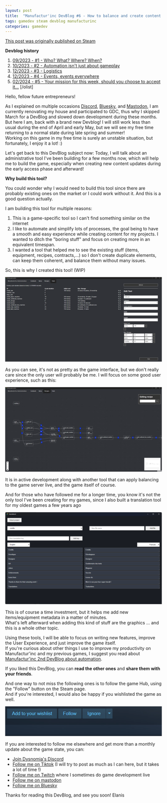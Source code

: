 ```yaml
---
layout: post
title:  "Manufactur'inc DevBlog #6 - How to balance and create content behind the scenes?"
tags: gamedev steam devblog manufacturinc
categories: gamedev
---
```


[This post was originally published on Steam](https://store.steampowered.com/news/app/2146380/view/4194615462179930723)

**Devblog history**
1. [09/2023 - #1 - Who? What? Where? When?](https://store.steampowered.com/news/app/2146380/view/7184986051960660929)
2. [10/2023 - #2 - Automation isn't just about gameplay](https://store.steampowered.com/news/app/2146380/view/3737483611565199154)
3. [12/2023 - #3 - Logistics](https://store.steampowered.com/news/app/2146380/view/3883856311467351828)
4. [12/2023 - #4 - Events, events everywhere](https://store.steampowered.com/news/app/2146380/view/3883856311496283654)
5. [02/2024 - #5 - Your mission for this week, should you choose to accept it...](https://store.steampowered.com/news/app/2146380/view/4160833394874745089)
[/olist]

Hello, fellow future entrepreneurs!

As I explained on multiple occasions [Discord](https://discord.com/invite/c8aARey), [Bluesky](https://bsky.app/profile/elanis.bsky.social), and [Mastodon](https://mastodon.gamedev.place/@Elanis), I am currently renovating my house and participated to GDC, thus why I skipped March for a DevBlog and slowed down development during these months.   
But here I am, back with a brand new Devblog! I will still work less than usual during the end of April and early May, but we will see my free time returning to a normal state during late spring and summer!  
Working on this game in my free time is surely an unstable situation, but fortunately, I enjoy it a lot! :)  
  
Let's get back to this DevBlog subject now: Today, I will talk about an administrative tool I've been building for a few months now, which will help me to build the game, especially when creating new content updates during the early access phase and afterward!

**Why build this tool?**

You could wonder why I would need to build this tool since there are probably existing ones on the market or I could work without it.
And this is a good question actually.

I am building this tool for multiple reasons:
1. This is a game-specific tool so I can't find something similar on the internet
2. I like to automate and simplify lots of processes, the goal being to have a smooth and easy experience while creating content for my projects. I wanted to ditch the "boring stuff" and focus on creating more in an equivalent timespan.
3. I wanted a tool that helped me to see the existing stuff (items, equipment, recipes, contracts,...) so I don't create duplicate elements, can keep them coherent, and balance them without many issues.

So, this is why I created this tool! (WIP)

![](/assets/img/2024-04-21-manufacturinc-devblog-6-admin-equipments.png)

As you can see, it's not as pretty as the game interface, but we don't really care since the only user will probably be me. I will focus on some good user experience, such as this:

![](/assets/img/2024-04-21-manufacturinc-devblog-6-admin-recipes.png)

It is in active development along with another tool that can apply balancing to the game server live, and the game itself of course.

And for those who have followed me for a longer time, you know it's not the only tool I've been creating for my games, since I also built a translation tool for my oldest games a few years ago

![](/assets/img/2024-04-21-manufacturinc-devblog-6-admin-translatool.png)
  
This is of course a time investment, but it helps me add new items/equipment metadata in a matter of minutes.  
What's left afterward when adding this kind of stuff are the graphics ... and this is a whole other topic.  
  
Using these tools, I will be able to focus on writing new features, improve the User Experience, and just improve the game itself.  
If you're curious about other things I use to improve my productivity on Manufactur'inc and my previous games, I suggest you read about [Manufactur'inc 2nd DevBlog about automation](https://store.steampowered.com/news/app/2146380/view/3737483611565199154).  
  
If you liked this DevBlog, you can **read the other ones** and **share them with your friends**.  
  
And one way to not miss the following ones is to follow the game Hub, using the "Follow" button on the Steam page.  
And if you're interested, I would also be happy if you wishlisted the game as well.  

![](/assets/img/steam-wishlist-button.gif)

If you are interested to follow me elsewhere and get more than a monthly update about the game state, you can:
- [Join Dysnomia's Discord](https://discord.com/invite/c8aARey)
- [Follow me on Tiktok](https://www.tiktok.com/@elanis42) (I will try to post as much as I can here, but it takes a lot of time !)
- [Follow me on Twitch](https://www.twitch.tv/elanis42) where I sometimes do game development live
- [Follow me on mastodon](https://mastodon.gamedev.place/@Elanis)
- [Follow me on Bluesky](https://bsky.app/profile/elanis.bsky.social)

Thanks for reading this DevBlog, and see you soon!
Elanis